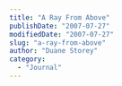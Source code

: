 ```yaml
---
title: "A Ray From Above"
publishDate: "2007-07-27"
modifiedDate: "2007-07-27"
slug: "a-ray-from-above"
author: "Duane Storey"
category:
  - "Journal"
---
```


